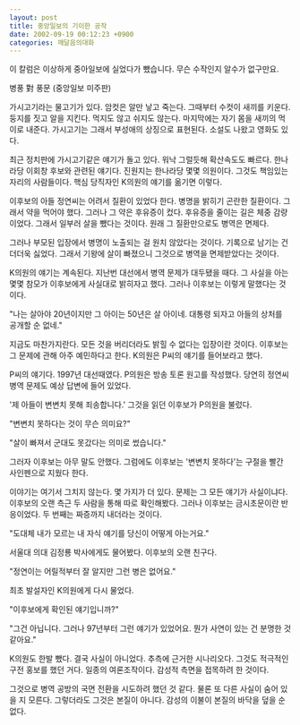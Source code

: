 ```yaml
---
layout: post
title: 중앙일보의 기이한 공작
date: 2002-09-19 00:12:23 +0900
categories: 깨달음의대화
---
```

이 칼럼은 이상하게 중아일보에 실었다가 뺐습니다. 무슨 수작인지 알수가 없구만요.
  

   
병풍 對 풍문 (중앙일보 미주판)
  
가시고기라는 물고기가 있다. 암컷은 알만 낳고 죽는다. 그때부터 수컷이 새끼를 키운다. 둥지를 짓고 알을 지킨다. 먹지도 않고 쉬지도 않는다. 마지막에는 자기 몸을 새끼의 먹이로 내준다. 가시고기는 그래서 부성애의 상징으로 표현된다. 소설도 나왔고 영화도 있다.
  

  
최근 정치판에 가시고기같은 얘기가 돌고 있다. 워낙 그럴듯해 확산속도도 빠르다. 한나라당 이회창 후보와 관련된 얘기다. 진원지는 한나라당 몇몇 의원이다. 그것도 책임있는 자리의 사람들이다. 핵심 당직자인 K의원의 얘기를 옮기면 이렇다.
  

  
이후보의 아들 정연씨는 어려서 질환이 있었다 한다. 병명을 밝히기 곤란한 질환이다. 그래서 약을 먹어야 했다. 그러나 그 약은 후유증이 컸다. 후유증을 줄이는 길은 체중 감량이었다. 그래서 일부러 살을 뺐다는 것이다. 원래 그 질환만으로도 병역은 면제다.
  

  
그러나 부모된 입장에서 병명이 노출되는 걸 원치 않았다는 것이다. 기록으로 남기는 건 더더욱 싫었다. 그래서 기왕에 살이 빠졌으니 그것으로 병역을 면제받았다는 것이다.
  

  
K의원의 얘기는 계속된다. 지난번 대선에서 병역 문제가 대두됐을 때다. 그 사실을 아는 몇몇 참모가 이후보에게 사실대로 밝히자고 했다. 그러나 이후보는 이렇게 말했다는 것이다.
  

  
"나는 살아야 20년이지만 그 아이는 50년은 살 아이네. 대통령 되자고 아들의 상처를 공개할 순 없네."
  

  
지금도 마찬가지란다. 모든 것을 버리더라도 밝힐 수 없다는 입장이란 것이다. 이후보는 그 문제에 관해 아주 예민하다고 한다. K의원은 P씨의 얘기를 들어보라고 했다.
  

  
P씨의 얘기다. 1997년 대선때였다. P의원은 방송 토론 원고를 작성했다. 당연히 정연씨 병역 문제도 예상 답변에 들어 있었다.
  

  
'제 아들이 변변치 못해 죄송합니다.' 그것을 읽던 이후보가 P의원을 불렀다.
  
"변변치 못하다는 것이 무슨 의미요?"
  
"살이 빠져서 군대도 못갔다는 의미로 썼습니다."
  

  
그러자 이후보는 아무 말도 안했다. 그럼에도 이후보는 '변변치 못하다'는 구절을 빨간 사인펜으로 지웠다 한다.
  

  
이야기는 여기서 그치지 않는다. 몇 가지가 더 있다. 문제는 그 모든 얘기가 사실이냐다. 이후보의 오랜 측근 두 사람을 통해 따로 확인해봤다. 그러나 이후보는 금시초문이란 반응이었다. 두 번째는 짜증까지 내더라는 것이다.
  

  
"도대체 내가 모르는 내 자식 얘기를 당신이 어떻게 아는거요."
  

  
서울대 의대 김정룡 박사에게도 물어봤다. 이후보의 오랜 친구다.
  

  
"정연이는 어릴적부터 잘 알지만 그런 병은 없어요."
  

  
최초 발설자인 K의원에게 다시 물었다.
  

  
"이후보에게 확인된 얘기입니까?"
  
"그건 아닙니다. 그러나 97년부터 그런 얘기가 있었어요. 뭔가 사연이 있는 건 분명한 것 같아요."
  

  
K의원도 한발 뺐다. 결국 사실이 아니었다. 추측에 근거한 시나리오다. 그것도 적극적인 구전 홍보를 했던 거다. 일종의 여론조작이다. 감성적 측면을 접목하려 한 것이다.
  

  
그것으로 병역 공방의 국면 전환을 시도하려 했던 것 같다. 물론 또 다른 사실이 숨어 있을 지 모른다. 그렇더라도 그것은 본질이 아니다. 감성의 이불이 본질의 바닥을 덮을 순 없다.